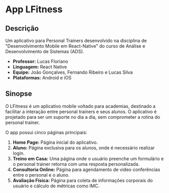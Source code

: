 # App LFitness

## Descrição
Um aplicativo para Personal Trainers desenvolvido na disciplina de "Desenvolvimento Mobile em React-Native" do curso de Análise e Desenvolvimento de Sistemas (ADS).

- **Professor:** Lucas Floriano
- **Linguagem:** React Native
- **Equipe:** João Gonçalves, Fernando Ribeiro e Lucas Silva
- **Plataformas:** Android e iOS

## Sinopse
O LFitness é um aplicativo mobile voltado para academias, destinado a facilitar a interação entre personal trainers e seus alunos. O aplicativo é projetado para ser um suporte no dia a dia, sem comprometer a rotina do personal trainer. 

O app possui cinco páginas principais:
1. **Home Page:** Página inicial do aplicativo.
2. **Aluno:** Página exclusiva para os alunos, onde é necessário realizar login.
3. **Treino em Casa:** Uma página onde o usuário preenche um formulário e o personal trainer retorna com uma resposta personalizada.
4. **Consultoria Online:** Página para agendamento de video conferências entre o personal e o aluno.
5. **Avaliação Física:** Página para coleta de informações corporais do usuário e cálculo de métricas como IMC.
